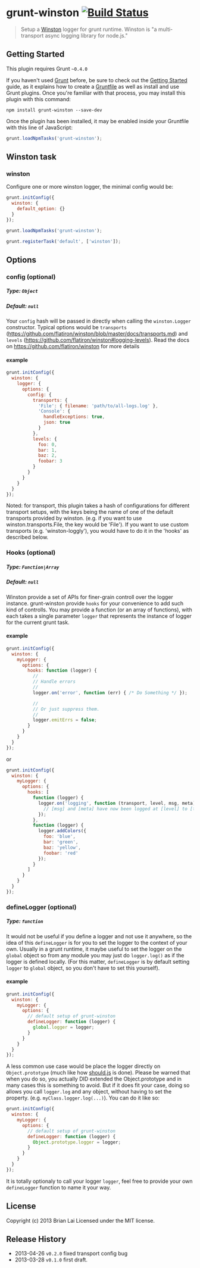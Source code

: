 # grunt-winston [![Build Status](https://secure.travis-ci.org/blai/grunt-winston.png?branch=master)](http://travis-ci.org/blai/grunt-winston)

> Setup a [Winston](https://github.com/flatiron/winston) logger for grunt runtime.
> Winston is "a multi-transport async logging library for node.js."


## Getting Started
This plugin requires Grunt `~0.4.0`

If you haven't used [Grunt](http://gruntjs.com/) before, be sure to check out the [Getting Started](http://gruntjs.com/getting-started) guide, as it explains how to create a [Gruntfile](http://gruntjs.com/sample-gruntfile) as well as install and use Grunt plugins. Once you're familiar with that process, you may install this plugin with this command:

```shell
npm install grunt-winston --save-dev
```

Once the plugin has been installed, it may be enabled inside your Gruntfile with this line of JavaScript:

```js
grunt.loadNpmTasks('grunt-winston');
```


## Winston task

### winston

Configure one or more winston logger, the minimal config would be:

```javascript
grunt.initConfig({
  winston: {
    default_option: {}
  }
});

grunt.loadNpmTasks('grunt-winston');

grunt.registerTask('default', ['winston']);
```


## Options

### config (optional)
##### Type: `Object`
##### Default: `null`
Your `config` hash will be passed in directly when calling the `winston.Logger` constructor. Typical options would be `transports` (https://github.com/flatiron/winston/blob/master/docs/transports.md) and `levels` (https://github.com/flatiron/winston#logging-levels). Read the docs on https://github.com/flatiron/winston for more details

#### example
```javascript
grunt.initConfig({
  winston: {
    logger: {
      options: {
        config: {
          transports: {
            'File': { filename: 'path/to/all-logs.log' },
            'Console': {
              handleExceptions: true,
              json: true
            }
          },
          levels: {
            foo: 0,
            bar: 1,
            baz: 2,
            foobar: 3
          }
        }
      }
    }
  }
});
```
Noted: for transport, this plugin takes a hash of configurations for different transport setups, with the keys being the name of one of the default transports provided by winston. (e.g. if you want to use winston.transports.File, the key would be 'File'). If you want to use custom transports (e.g. 'winston-loggly'), you would have to do it in the 'hooks' as described below.

### Hooks (optional)
##### Type: `Function|Array`
##### Default: `null`
Winston provide a set of APIs for finer-grain controll over the logger instance. grunt-winston provide `hooks` for your convenience to add such kind of controlls. You may provide a function (or an array of functions), with each takes a single parameter `logger` that represents the instance of logger for the current grunt task.

#### example
```javascript
grunt.initConfig({
  winston: {
    myLogger: {
      options: {
        hooks: function (logger) {
          //
          // Handle errors
          //
          logger.on('error', function (err) { /* Do Something */ });

          //
          // Or just suppress them.
          //
          logger.emitErrs = false;
        }
      }
    }
  }
});
```

or
```javascript
grunt.initConfig({
  winston: {
    myLogger: {
      options: {
        hooks: [
          function (logger) {
            logger.on('logging', function (transport, level, msg, meta) {
              // [msg] and [meta] have now been logged at [level] to [transport]
            });
          },
          function (logger) {
            logger.addColors({
              foo: 'blue',
              bar: 'green',
              baz: 'yellow',
              foobar: 'red'
            });
          }
        ]
      }
    }
  }
});
```

### defineLogger (optional)
##### Type: `function`
It would not be useful if you define a logger and not use it anywhere, so the idea of this `defineLogger` is for you to set the logger to the context of your own. Usually in a grunt runtime, it maybe useful to set the logger on the `global` object so from any module you may just do `logger.log()` as if the logger is defined locally. (For this matter, `defineLogger` is by default setting `logger` to `global` object, so you don't have to set this yourself).

#### example
```javascript
grunt.initConfig({
  winston: {
    myLogger: {
      options: {
        // default setup of grunt-winston
        defineLogger: function (logger) {
          global.logger = logger;
        }
      }
    }
  }
});
```
A less common use case would be place the logger directly on `Object.prototype` (much like how [should.js](https://github.com/visionmedia/should.js/) is done). Please be warned that when you do so, you actually DID extended the Object.prototype and in many cases this is something to avoid. But if it does fit your case, doing so allows you call `logger.log` and any object, without having to set the property. (e.g. `myClass.logger.log(...)`). You can do it like so:
```javascript
grunt.initConfig({
  winston: {
    myLogger: {
      options: {
        // default setup of grunt-winston
        defineLogger: function (logger) {
          Object.prototype.logger = logger;
        }
      }
    }
  }
});
```
It is totally optionaly to call your logger `logger`, feel free to provide your own `defineLogger` function to name it your way.


## License
Copyright (c) 2013 Brian Lai
Licensed under the MIT license.

## Release History
 * 2013-04-26 `v0.2.0` fixed transport config bug
 * 2013-03-28 `v0.1.0` first draft.

